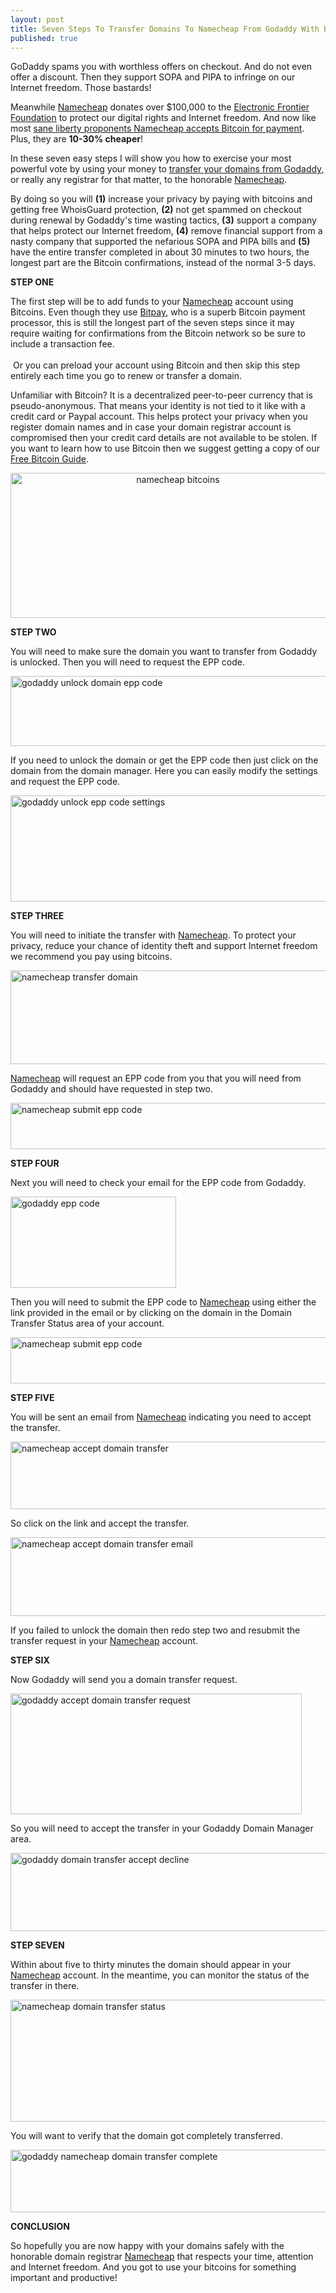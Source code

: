 ```yaml
---
layout: post
title: Seven Steps To Transfer Domains To Namecheap From Godaddy With Bitcoins
published: true
---
```

<p>GoDaddy spams you with worthless offers on checkout. And do not even offer a discount. Then they support SOPA and PIPA to infringe on our Internet freedom. Those bastards!</p>
<p>Meanwhile <a title="namecheap" href="http://www.howtovanish.com/namecheap" target="_blank">Namecheap</a> donates over $100,000 to the <a title="electronic frontier foundation" href="https://www.eff.org/" target="_blank">Electronic Frontier Foundation</a> to protect our digital rights and Internet freedom. And now like most <a title="liberty proponents accept bitcoin" href="http://www.howtovanish.com/2012/09/why-bitcoin-acceptance-should-be-a-bellweather-of-liberty-proponents/" target="_blank">sane liberty proponents Namecheap accepts Bitcoin for payment</a>. Plus, they are <strong>10-30% cheaper</strong>!</p>
<p>In these seven easy steps I will show you how to exercise your most powerful vote by using your money to <a title="transfer domains from godaddy to namecheap" href="http://www.howtovanish.com/2013/05/seven-steps-to-transfer-domain-from-namecheap-to-godaddy-with-bitcoins/" target="_blank">transfer your domains from Godaddy</a>, or really any registrar for that matter, to the honorable <a title="namecheap" href="http://www.howtovanish.com/namecheap" target="_blank">Namecheap</a>.</p>
<p>By doing so you will <strong>(1)</strong> increase your privacy by paying with bitcoins and getting free WhoisGuard protection, <strong>(2)</strong> not get spammed on checkout during renewal by Godaddy's time wasting tactics, <strong>(3)</strong> support a company that helps protect our Internet freedom, <strong>(4)</strong> remove financial support from a nasty company that supported the nefarious SOPA and PIPA bills and <strong>(5)</strong> have the entire transfer completed in about 30 minutes to two hours, the longest part are the Bitcoin confirmations, instead of the normal 3-5 days.</p>
<p><strong>STEP ONE</strong></p>
<p>The first step will be to add funds to your <a title="namecheap" href="http://www.howtovanish.com/namecheap" target="_blank">Namecheap</a> account using Bitcoins. Even though they use <a title="bitpay" href="http://www.bitpay.com" target="_blank">Bitpay</a>, who is a superb Bitcoin payment processor, this is still the longest part of the seven steps since it may require waiting for confirmations from the Bitcoin network so be sure to include a transaction fee. <br/><br/> Or you can preload your account using Bitcoin and then skip this step entirely each time you go to renew or transfer a domain.</p>
<p>Unfamiliar with Bitcoin? It is a decentralized peer-to-peer currency that is pseudo-anonymous. That means your identity is not tied to it like with a credit card or Paypal account. This helps protect your privacy when you register domain names and in case your domain registrar account is compromised then your credit card details are not available to be stolen. If you want to learn how to use Bitcoin then we suggest getting a copy of our <a title="free bitcoin guide" href="http://www.freebitcoinguide.com" target="_blank">Free Bitcoin Guide</a>.</p>
<p style="text-align: center;"><img class="aligncenter" alt="namecheap bitcoins" src="{{ site.baseurl }}/images/namecheap-bitcoins.jpg" width="520" height="232" /></p>
<p><strong>STEP TWO</strong></p>
<p>You will need to make sure the domain you want to transfer from Godaddy is unlocked. Then you will need to request the EPP code.</p>
<p><img class="aligncenter" alt="godaddy unlock domain epp code" src="{{ site.baseurl }}/images/godaddy-unlock-domain-epp-code.jpg" width="520" height="112" /></p>
<p>If you need to unlock the domain or get the EPP code then just click on the domain from the domain manager. Here you can easily modify the settings and request the EPP code.</p>
<p><img class="aligncenter" alt="godaddy unlock epp code settings" src="{{ site.baseurl }}/images/godaddy-unlock-epp-code-settings.jpg" width="520" height="170" /></p>
<p><strong>STEP THREE</strong></p>
<p>You will need to initiate the transfer with <a title="namecheap" href="http://www.howtovanish.com/namecheap" target="_blank">Namecheap</a>. To protect your privacy, reduce your chance of identity theft and support Internet freedom we recommend you pay using bitcoins.</p>
<p><img class="aligncenter" alt="namecheap transfer domain" src="{{ site.baseurl }}/images/namecheap-transfer-domain.jpg" width="520" height="150" /></p>
<p><a title="namecheap" href="http://www.howtovanish.com/namecheap" target="_blank">Namecheap</a> will request an EPP code from you that you will need from Godaddy and should have requested in step two.</p>
<p><img class="aligncenter" alt="namecheap submit epp code" src="{{ site.baseurl }}/images/namecheap-submit-epp-code.jpg" width="520" height="74" /></p>
<p><strong>STEP FOUR</strong></p>
<p>Next you will need to check your email for the EPP code from Godaddy.</p>
<p><img class="aligncenter" alt="godaddy epp code" src="{{ site.baseurl }}/images/godaddy-epp-code.jpg" width="265" height="146" /></p>
<p>Then you will need to submit the EPP code to <a title="namecheap" href="http://www.howtovanish.com/namecheap" target="_blank">Namecheap</a> using either the link provided in the email or by clicking on the domain in the Domain Transfer Status area of your account.</p>
<p><img class="aligncenter" alt="namecheap submit epp code" src="{{ site.baseurl }}/images/namecheap-submit-epp-code.jpg" width="520" height="74" /></p>
<p><strong>STEP FIVE</strong></p>
<p>You will be sent an email from <a title="namecheap" href="http://www.howtovanish.com/namecheap" target="_blank">Namecheap</a> indicating you need to accept the transfer.</p>
<p><img class="aligncenter" alt="namecheap accept domain transfer" src="{{ site.baseurl }}/images/namecheap-accept-domain-transfer.jpg" width="520" height="108" /></p>
<p>So click on the link and accept the transfer.</p>
<p><img class="aligncenter" alt="namecheap accept domain transfer email" src="{{ site.baseurl }}/images/namecheap-accept-domain-transfer-email.jpg" width="520" height="126" /></p>
<p>If you failed to unlock the domain then redo step two and resubmit the transfer request in your <a title="namecheap" href="http://www.howtovanish.com/namecheap" target="_blank">Namecheap</a> account.</p>
<p><strong>STEP SIX</strong></p>
<p>Now Godaddy will send you a domain transfer request.</p>
<p><img class="aligncenter" alt="godaddy accept domain transfer request" src="{{ site.baseurl }}/images/godaddy-accept-transfer-request.jpg" width="466" height="193" /></p>
<p>So you will need to accept the transfer in your Godaddy Domain Manager area.</p>
<p><img class="aligncenter" alt="godaddy domain transfer accept decline" src="{{ site.baseurl }}/images/godaddy-transfer-accept-decline.jpg" width="520" height="125" /></p>
<p><strong></strong><strong>STEP SEVEN</strong></p>
<p>Within about five to thirty minutes the domain should appear in your <a title="namecheap" href="http://www.howtovanish.com/namecheap" target="_blank">Namecheap</a> account. In the meantime, you can monitor the status of the transfer in there.</p>
<p><img class="aligncenter" alt="namecheap domain transfer status" src="{{ site.baseurl }}/images/namecheap-domain-transfer-status.jpg" width="520" height="195" /></p>
<p>You will want to verify that the domain got completely transferred.</p>
<p><img class="aligncenter" alt="godaddy namecheap domain transfer complete" src="{{ site.baseurl }}/images/godaddy-namecheap-domain-transfer-complete.jpg" width="520" height="100" /></p>
<p><strong>CONCLUSION</strong></p>
<p>So hopefully you are now happy with your domains safely with the honorable domain registrar <a title="namecheap" href="http://www.howtovanish.com/namecheap" target="_blank">Namecheap</a> that respects your time, attention and Internet freedom. And you got to use your bitcoins for something important and productive!</p>
